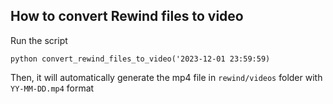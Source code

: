 ## How to convert Rewind files to video

Run the script

```
python convert_rewind_files_to_video('2023-12-01 23:59:59)
```

Then, it will automatically generate the mp4 file in `rewind/videos` folder with `YY-MM-DD.mp4` format
